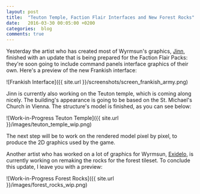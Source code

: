 ```yaml
---
layout: post
title:  "Teuton Temple, Faction Flair Interfaces and New Forest Rocks"
date:   2016-03-30 00:05:00 +0200
categories:  blog
comments: true
---
```

Yesterday the artist who has created most of Wyrmsun's graphics, [Jinn](http://jinndevil.tumblr.com/), finished with an update that is being prepared for the Faction Flair Packs: they're soon going to include command panels interface graphics of their own. Here's a preview of the new Frankish interface:

![Frankish Interface]({{ site.url }}/screenshots/screen_frankish_army.png)

Jinn is currently also working on the Teuton temple, which is coming along nicely. The building's appearance is going to be based on the St. Michael's Church in Vienna. The structure's model is finished, as you can see below:

![Work-in-Progress Teuton Temple]({{ site.url }}/images/teuton_temple_wip.png)

The next step will be to work on the rendered model pixel by pixel, to produce the 2D graphics used by the game.

Another artist who has worked on a lot of graphics for Wyrmsun, [Exidelo](http://www.pixeljoint.com/p/26118.htm), is currently working on remaking the rocks for the forest tileset. To conclude this update, I leave you with a preview:

![Work-in-Progress Forest Rocks]({{ site.url }}/images/forest_rocks_wip.png)
